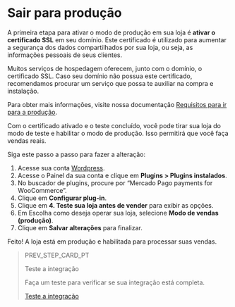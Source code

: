 # Sair para produção

A primeira etapa para ativar o modo de produção em sua loja é **ativar o certificado SSL** em seu domínio. Este certificado é utilizado para aumentar a segurança dos dados compartilhados por sua loja, ou seja, as informações pessoais de seus clientes.

Muitos serviços de hospedagem oferecem, junto com o domínio, o certificado SSL. Caso seu domínio não possua este certificado, recomendamos procurar um serviço que possa te auxiliar na compra e instalação.

Para obter mais informações, visite nossa documentação [Requisitos para ir para a produção](/developers/en/docs/woocommerce/additional-content/goto-production).

Com o certificado ativado e o teste concluído, você pode tirar sua loja do modo de teste e habilitar o modo de produção. Isso permitirá que você faça vendas reais.

Siga este passo a passo para fazer a alteração:

1. Acesse sua conta [Wordpress](https://wordpress.com/).
2. Acesse o Painel da sua conta e clique em **Plugins > Plugins instalados**.
3. No buscador de plugins, procure por “Mercado Pago payments for WooCommerce”.
4. Clique em **Configurar plug-in**.
5. Clique em **4. Teste sua loja antes de vender** para exibir as opções.
6. Em Escolha como deseja operar sua loja, selecione **Modo de vendas (produção)**.
7. Clique em **Salvar alterações** para finalizar.

Feito! A loja está em produção e habilitada para processar suas vendas.

> PREV_STEP_CARD_PT
>
> Teste a integração
>
> Faça um teste para verificar se sua integração está completa.
>
> [Teste a integração](/developers/pt/docs/woocommerce/integration-test)